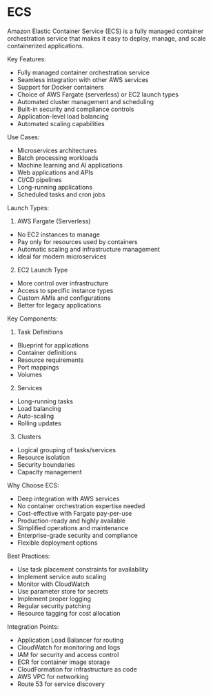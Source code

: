 # ECS
Amazon Elastic Container Service (ECS) is a fully managed container orchestration service that makes it easy to deploy, manage, and scale containerized applications.

Key Features:
- Fully managed container orchestration service
- Seamless integration with other AWS services
- Support for Docker containers
- Choice of AWS Fargate (serverless) or EC2 launch types
- Automated cluster management and scheduling
- Built-in security and compliance controls
- Application-level load balancing
- Automated scaling capabilities

Use Cases:
- Microservices architectures
- Batch processing workloads
- Machine learning and AI applications
- Web applications and APIs
- CI/CD pipelines
- Long-running applications
- Scheduled tasks and cron jobs

Launch Types:

1. AWS Fargate (Serverless)
- No EC2 instances to manage
- Pay only for resources used by containers
- Automatic scaling and infrastructure management
- Ideal for modern microservices

2. EC2 Launch Type
- More control over infrastructure
- Access to specific instance types
- Custom AMIs and configurations
- Better for legacy applications

Key Components:

1. Task Definitions
- Blueprint for applications
- Container definitions
- Resource requirements
- Port mappings
- Volumes

2. Services
- Long-running tasks
- Load balancing
- Auto-scaling
- Rolling updates

3. Clusters
- Logical grouping of tasks/services
- Resource isolation
- Security boundaries
- Capacity management

Why Choose ECS:
- Deep integration with AWS services
- No container orchestration expertise needed
- Cost-effective with Fargate pay-per-use
- Production-ready and highly available
- Simplified operations and maintenance
- Enterprise-grade security and compliance
- Flexible deployment options

Best Practices:
- Use task placement constraints for availability
- Implement service auto scaling
- Monitor with CloudWatch
- Use parameter store for secrets
- Implement proper logging
- Regular security patching
- Resource tagging for cost allocation

Integration Points:
- Application Load Balancer for routing
- CloudWatch for monitoring and logs
- IAM for security and access control
- ECR for container image storage
- CloudFormation for infrastructure as code
- AWS VPC for networking
- Route 53 for service discovery


 
 

